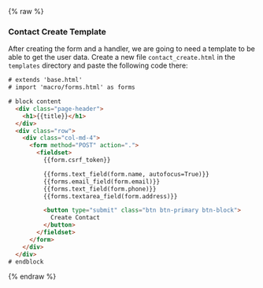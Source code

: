 {% raw %}
### Contact Create Template

After creating the form and a handler, we are going to need a template
to be able to get the user data. Create a new file
<code>contact_create.html</code> in the <code>templates</code> directory
and paste the following code there:

```html
# extends 'base.html'
# import 'macro/forms.html' as forms

# block content
  <div class="page-header">
    <h1>{{title}}</h1>
  </div>
  <div class="row">
    <div class="col-md-4">
      <form method="POST" action=".">
        <fieldset>
          {{form.csrf_token}}

          {{forms.text_field(form.name, autofocus=True)}}
          {{forms.email_field(form.email)}}
          {{forms.text_field(form.phone)}}
          {{forms.textarea_field(form.address)}}

          <button type="submit" class="btn btn-primary btn-block">
            Create Contact
          </button>
        </fieldset>
      </form>
    </div>
  </div>
# endblock
```
{% endraw %}
